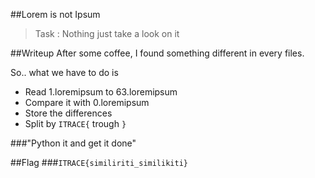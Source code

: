 ##Lorem is not Ipsum

>Task : Nothing just take a look on it

##Writeup
After some coffee, I found something different in every files.

So.. what we have to do is
  + Read 1.loremipsum to 63.loremipsum
  + Compare it with 0.loremipsum
  + Store the differences
  + Split by `ITRACE{` trough `}`
  
###"Python it and get it done"
  
##Flag
###`ITRACE{similiriti_similikiti}`
